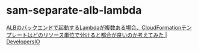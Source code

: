 # sam-separate-alb-lambda

[ALBのバックエンドで起動するLambdaが複数ある場合、CloudFormationテンプレートはどのリソース単位で分けると都合が良いのか考えてみた | DevelopersIO](https://dev.classmethod.jp/articles/lambda-design-called-from-alb/)

